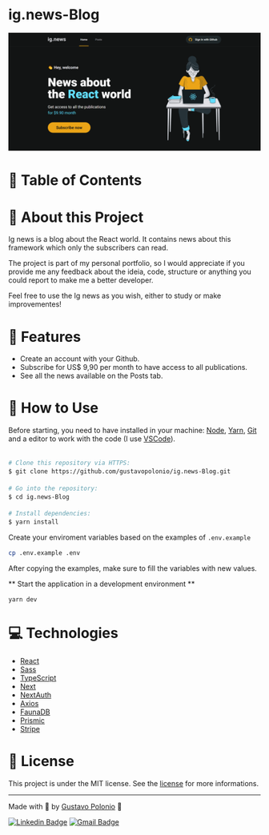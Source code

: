 # ig.news-Blog

<p align="center">
   <img src="https://github.com/gustavopolonio/ig.news-Blog/blob/main/.github/web.png" width="760"/>
</p>

# :pushpin: Table of Contents


# :book: About this Project

Ig news is a blog about the React world. It contains news about this framework which only the subscribers can read.

The project is part of my personal portfolio, so I would appreciate if you provide me any feedback about the ideia, code, structure or anything you could report 
to make me a better developer.

Feel free to use the Ig news as you wish, either to study or make improvementes!

# :rocket: Features
- Create an account with your Github.
- Subscribe for US$ 9,90 per month to have access to all publications.
- See all the news available on the Posts tab.

# :construction_worker: How to Use

Before starting, you need to have installed in your machine: [Node](https://nodejs.org/en/download/), [Yarn](https://yarnpkg.com/), [Git](https://git-scm.com/) 
and a editor to work with the code (I use [VSCode](https://code.visualstudio.com/)).

```bash

# Clone this repository via HTTPS:
$ git clone https://github.com/gustavopolonio/ig.news-Blog.git

# Go into the repository:
$ cd ig.news-Blog

# Install dependencies:
$ yarn install

```

Create your enviroment variables based on the examples of `.env.example`

```bash
cp .env.example .env
```

After copying the examples, make sure to fill the variables with new values.

** Start the application in a development environment **

```bash
yarn dev
```

# :computer: Technologies

* [React](https://pt-br.reactjs.org/)
* [Sass](https://sass-lang.com/)
* [TypeScript](https://www.typescriptlang.org/)
* [Next](https://nextjs.org/)
* [NextAuth](https://next-auth.js.org/)
* [Axios](https://axios-http.com/)
* [FaunaDB](https://fauna.com/)
* [Prismic](https://prismic.io/)
* [Stripe](https://stripe.com/br)

# :closed_book: License

This project is under the MIT license. See the [license](https://github.com/gustavopolonio/ig.news-Blog/blob/main/LICENSE) for more informations.

---

Made with :green_heart: by [Gustavo Polonio](https://github.com/gustavopolonio) 🚀

[![Linkedin Badge](https://img.shields.io/badge/-Gustavo-blue?style=flat-square&logo=Linkedin&logoColor=white&link=https://www.linkedin.com/in/gustavo-polonio-04b77a169/)](https://www.linkedin.com/in/gustavo-polonio-04b77a169/)
[![Gmail Badge](https://img.shields.io/badge/-gustavopolonio1@gmail.com-c14438?style=flat-square&logo=Gmail&logoColor=white&link=mailto:gustavopolonio1@gmail.com)](mailto:gustavopolonio1@gmail.com)
